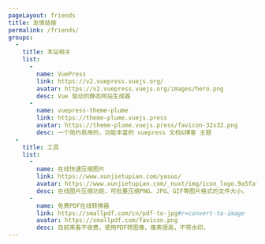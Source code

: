 ```yaml
---
pageLayout: friends
title: 友情链接
permalink: /friends/
groups: 
  -
    title: 本站相关
    list:
      -
        name: VuePress
        link: https://v2.vuepress.vuejs.org/
        avatar: https://v2.vuepress.vuejs.org/images/hero.png
        desc: Vue 驱动的静态网站生成器
      -
        name: vuepress-theme-plume
        link: https://theme-plume.vuejs.press
        avatar: https://theme-plume.vuejs.press/favicon-32x32.png
        desc: 一个简约易用的，功能丰富的 vuepress 文档&博客 主题
  -
    title: 工具
    list:
      -
        name: 在线快速压缩图片
        link: https://www.xunjietupian.com/yasuo/
        avatar: https://www.xunjietupian.com/_nuxt/img/icon_logo.9a5faf5.png
        desc: 在线图片压缩功能，可批量压缩PNG、JPG、GIF等图片格式的文件大小。
      -
        name: 免费PDF在线转换器
        link: https://smallpdf.com/cn/pdf-to-jpg#r=convert-to-image
        avatar: https://smallpdf.com/favicon.png
        desc: 目前来看不收费，使用PDF转图像，像素很高，不带水印。
---
```


<!-- 自定义内容 markdown 内容 会插入到 友情链接页中 -->